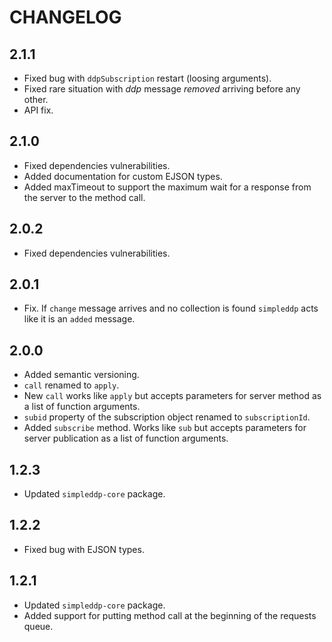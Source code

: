 # CHANGELOG

## 2.1.1

* Fixed bug with `ddpSubscription` restart (loosing arguments).
* Fixed rare situation with *ddp* message *removed* arriving before any other.
* API fix.

## 2.1.0

* Fixed dependencies vulnerabilities.
* Added documentation for custom EJSON types.
* Added maxTimeout to support the maximum wait for a response from the server to the method call.

## 2.0.2

* Fixed dependencies vulnerabilities.

## 2.0.1

* Fix. If `change` message arrives and no collection is found `simpleddp` acts like it is an `added` message.

## 2.0.0

* Added semantic versioning.
* `call` renamed to `apply`.
* New `call` works like `apply` but accepts parameters for server method as a list of function arguments.
* `subid` property of the subscription object renamed to `subscriptionId`.
* Added `subscribe` method. Works like `sub` but accepts parameters for server publication as a list of function arguments.

## 1.2.3

* Updated `simpleddp-core` package.

## 1.2.2

* Fixed bug with EJSON types.

## 1.2.1

* Updated `simpleddp-core` package.
* Added support for putting method call at the beginning of the requests queue.
